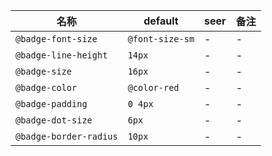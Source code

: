 | 名称 | default | seer | 备注 |
| --- | --- | --- | --- |
| `@badge-font-size` | `@font-size-sm` | - | - |
| `@badge-line-height` | `14px` | - | - |
| `@badge-size` | `16px` | - | - |
| `@badge-color` | `@color-red` | - | - |
| `@badge-padding` | `0 4px` | - | - |
| `@badge-dot-size` | `6px` | - | - |
| `@badge-border-radius` | `10px` | - | - |
